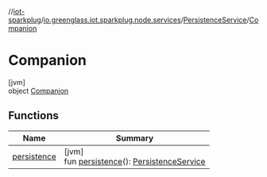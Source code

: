 //[iot-sparkplug](../../../../index.md)/[io.greenglass.iot.sparkplug.node.services](../../index.md)/[PersistenceService](../index.md)/[Companion](index.md)

# Companion

[jvm]\
object [Companion](index.md)

## Functions

| Name | Summary |
|---|---|
| [persistence](persistence.md) | [jvm]<br>fun [persistence](persistence.md)(): [PersistenceService](../index.md) |
